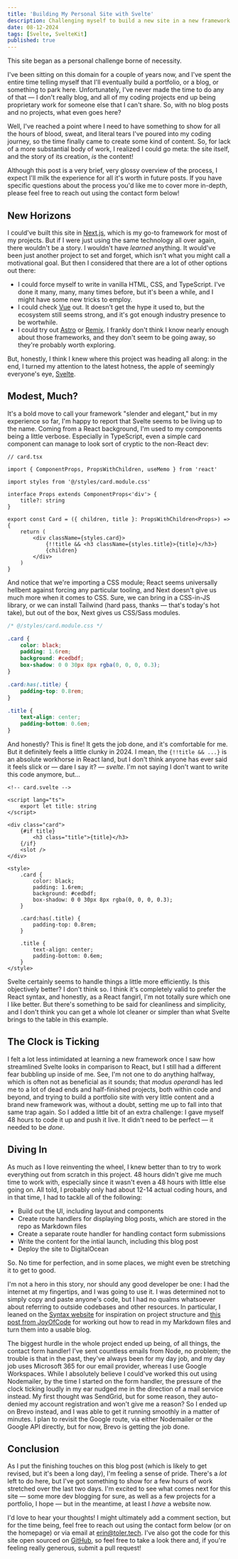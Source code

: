 ```yaml
---
title: 'Building My Personal Site with Svelte'
description: Challenging myself to build a new site in a new framework.
date: 08-12-2024
tags: [Svelte, SvelteKit]
published: true
---
```


<script lang="ts">
  import ContactForm from '$lib/ContactForm.svelte'
</script>

This site began as a personal challenge borne of necessity.

I've been sitting on this domain for a couple of years now, and I've spent the entire time telling myself that I'll
eventually build a portfolio, or a blog, or something to park here. Unfortunately, I've never made the time to do any of
that &mdash; I don't really blog, and all of my coding projects end up being proprietary work for someone else that I
can't share. So, with no blog posts and no projects, what even goes here?

Well, I've reached a point where I need to have something to show for all the hours of blood, sweat, and literal tears
I've poured into my coding journey, so the time finally came to create some kind of content. So, for lack of a more
substantial body of work, I realized I could go meta: the site itself, and the story of its creation, _is_
the content!

Although this post is a very brief, very glossy overview of the process, I expect I'll milk the experience for all it's
worth in future posts. If you have specific questions about the process you'd like me to cover more in-depth, please
feel free to reach out using the contact form below!

## New Horizons

I could've built this site in [Next.js](https://nextjs.org/), which is my go-to framework for most of my projects. But
if I were just using the same technology all over again, there wouldn't be a story. I wouldn't have _learned_ anything.
It would've been just another project to set and forget, which isn't what you might call a motivational goal. But then I
considered that there are a lot of other options out there:

- I could force myself to write in vanilla HTML, CSS, and TypeScript. I've done it many, many, many times before, but
  it's been a while, and I might have some new tricks to employ.
- I could check [Vue](https://vuejs.org/) out. It doesn't get the hype it used to, but the ecosystem still seems strong,
  and it's got enough industry presence to be wortwhile.
- I could try out [Astro](https://astro.build/) or [Remix](https://remix.run/). I frankly don't think I know nearly
  enough about those frameworks, and they don't seem to be going away, so they're probably worth exploring.

But, honestly, I think I knew where this project was heading all along: in the end, I turned my attention to the latest
hotness, the apple of seemingly everyone's eye, [Svelte](https://svelte.dev).

## Modest, Much?

It's a bold move to call your framework "slender and elegant," but in my experience so far, I'm happy to report that
Svelte seems to be living up to the name. Coming from a React background, I'm used to my components being a little
verbose. Especially in TypeScript, even a simple card component can manage to look sort of cryptic to the non-React dev:

```tsx
// card.tsx

import { ComponentProps, PropsWithChildren, useMemo } from 'react'

import styles from '@/styles/card.module.css'

interface Props extends ComponentProps<'div'> {
	title?: string
}

export const Card = ({ children, title }: PropsWithChildren<Props>) => {
	return (
		<div className={styles.card}>
			{!!title && <h3 className={styles.title}>{title}</h3>}
			{children}
		</div>
	)
}
```

And notice that we're importing a CSS module; React seems universally hellbent against forcing any particular tooling,
and Next doesn't give us much more when it comes to CSS. Sure, we can bring in a CSS-in-JS library, or we can install
Tailwind (hard pass, thanks &mdash; that's today's hot take), but out of the box, Next gives us CSS/Sass modules.

```css
/* @/styles/card.module.css */

.card {
	color: black;
	padding: 1.6rem;
	background: #cedbdf;
	box-shadow: 0 0 30px 8px rgba(0, 0, 0, 0.3);
}

.card:has(.title) {
	padding-top: 0.8rem;
}

.title {
	text-align: center;
	padding-bottom: 0.6em;
}
```

And honestly? This is fine! It gets the job done, and it's comfortable for me. But it definitely feels a little clunky
in 2024. I mean, the `{!!title && ...}` is an absolute workhorse in React land, but I don't think anyone has ever said
it feels slick or &mdash; dare I say it? &mdash; _svelte_. I'm not saying I don't want to write this code anymore,
but...

```svelte
<!-- card.svelte -->

<script lang="ts">
	export let title: string
</script>

<div class="card">
	{#if title}
		<h3 class="title">{title}</h3>
	{/if}
	<slot />
</div>

<style>
	.card {
		color: black;
		padding: 1.6rem;
		background: #cedbdf;
		box-shadow: 0 0 30px 8px rgba(0, 0, 0, 0.3);
	}

	.card:has(.title) {
		padding-top: 0.8rem;
	}

	.title {
		text-align: center;
		padding-bottom: 0.6em;
	}
</style>
```

Svelte certainly seems to handle things a little more efficiently. Is this objectively better? I don't think so. I think
it's completely valid to prefer the React syntax, and honestly, as a React fangirl, I'm not totally sure which one I
like better. But there's something to be said for cleanliness and simplicity, and I don't think you can get a whole lot
cleaner or simpler than what Svelte brings to the table in this example.

## The Clock is Ticking

I felt a lot less intimidated at learning a new framework once I saw how streamlined Svelte looks in comparison to
React, but I still had a different fear bubbling up inside of me. See, I'm not one to do anything halfway, which is
often not as beneficial as it sounds; that _modus operandi_ has led me to a lot of dead ends and half-finished projects,
both within code and beyond, and trying to build a portfolio site with very little content and a brand new framework
was, without a doubt, setting me up to fall into that same trap again. So I added a little bit of an extra challenge: I
gave myself 48 hours to code it up and push it live. It didn't need to be perfect &mdash; it needed to be _done_.

## Diving In

As much as I love reinventing the wheel, I knew better than to try to work everything out from scratch in this project.
48 hours didn't give me much time to work with, especially since it wasn't even a 48 hours with little else going on.
All told, I probably only had about 12-14 actual coding hours, and in that time, I had to tackle all of the following:

- Build out the UI, including layout and components
- Create route handlers for displaying blog posts, which are stored in the repo as Markdown files
- Create a separate route handler for handling contact form submissions
- Write the content for the intial launch, including this blog post
- Deploy the site to DigitalOcean

So. No time for perfection, and in some places, we might even be stretching it to get to good.

I'm not a hero in this story, nor should any good developer be one: I had the internet at my fingertips, and I was going
to use it. I was determined not to simply copy and paste anyone's code, but I had no qualms whatsoever about referring
to outside codebases and other resources. In particular, I leaned on the
[Syntax website](https://github.com/syntaxfm/website) for inspiration on project structure and
[this post from JoyOfCode](https://joyofcode.xyz/sveltekit-markdown-blog) for working out how to read in my Markdown
files and turn them into a usable blog.

The biggest hurdle in the whole project ended up being, of all things, the contact form handler! I've sent countless
emails from Node, no problem; the trouble is that in the past, they've always been for my day job, and my day job uses
Microsoft 365 for our email provider, whereas I use Google Workspaces. While I absolutely believe I could've worked this
out using Nodemailer, by the time I started on the form handler, the pressure of the clock ticking loudly in my ear
nudged me in the direction of a mail service instead. My first thought was SendGrid, but for some reason, they
auto-denied my account registration and won't give me a reason? So I ended up on Brevo instead, and I was able to get
it running smoothly in a matter of minutes. I plan to revisit the Google route, via either Nodemailer or the Google API
directly, but for now, Brevo is getting the job done.

## Conclusion

As I put the finishing touches on this blog post (which is likely to get revised, but it's been a long day), I'm
feeling a sense of pride. There's a _lot_ left to do here, but I've got something to show for a few hours of work
stretched over the last two days. I'm excited to see what comes next for this site &mdash; some more dev blogging for
sure, as well as a few projects for a portfolio, I hope &mdash; but in the meantime, at least I _have_ a website now.

I'd love to hear your thoughts! I might ultimately add a comment section, but for the time being, feel free to reach
out using the contact form below (or on the homepage) or via email at [erin@toler.tech](mailto:erin@toler.tech). I've
also got the code for this site open sourced on [GitHub](https://github.com/etoler1841/toler.tech), so feel free to take
a look there and, if you're feeling really generous, submit a pull request!
